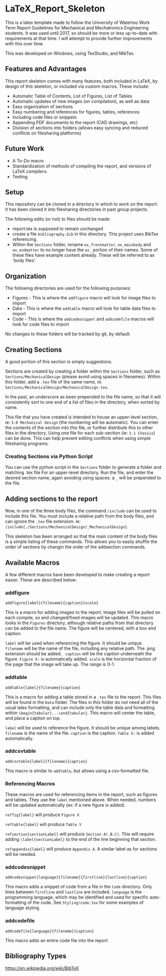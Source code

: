 # LaTeX_Report_Skeleton
This is a latex template made to follow the University of Waterloo Work Term Report Guidelines for Mechanical and Mechatronics Engineering  students. It was used until 2017, so should be more or less up-to-date with requirements at that time. I will attempt to provide further improvements with this over time.

This was developed on Windows, using TexStudio, and MikTex.

## Features and Advantages
This report skeleton comes with many features, both included in LaTeX, by design of this skeleton, or included via custom macros. These include:
 * Automatic Table of Contents, List of Figures, List of Tables
 * Automatic updates of new images (on compilation), as well as data
 * Easy organization of sections
 * Easy numbering and references for figures, tables, references
 * Including code files or snippets
 * Appending PDF documents to the report (CAD drawings, etc)
 * Division of sections into folders (allows easy syncing and reduced conflicts on filesharing platforms)

## Future Work
 * A To-Do macro
 * Standardization of methods of compiling the report, and versions of LaTeX compilers.
 * Testing

## Setup
This repository can be cloned in a directory in which to work on the report. It has been cloned it into filesharing directories in past group projects.

The following edits (or not) to files should be made:
 * report.tex is supposed to remain unchanged
 * create a file ```bibliography.bib``` in this directory. This project uses BibTex referencing.
 * Within the ```Sections``` folder, rename ```ex_frontmatter```, ```ex_mainbody``` and ```ex_endmatter``` to no longer have the ```ex_``` portion of their names. Some of these files have example content already. These will be referred to as 'body files'.
 
## Organization
The following directories are used for the following purposes:
 * Figures - This is where the ```addfigure``` macro will look for image files to import
 * Data - This is where the ```addtable``` macro will look for table data files to import
 * Code - This is where the ```addcodesnippet``` and ```addcodefile``` macros will look for code files to import

No changes to these folders will be tracked by git, by default.



## Creating Sections
A good portion of this section is simply suggestions.

Sections are created by creating a folder within the ```Sections``` folder, such as ```Sections/MechanicalDesign``` (please avoid using spaces in filenames). Within this folder, add a ```.tex``` file of the same name, ie: ```Sections/MechanicalDesign/MechanicalDesign.tex```.

In the past, an underscore as been prepended to the file name, so that it will consistently sort to one end of a list of files in the directory, when sorted by name.

This file that you have created is intended to house an upper-level section, ie: ```3.0 Mechanical Design``` (the numbering will be automatic). You can enter the contents of the section into this file, or further distribute this to other files in the directory. Using one file for each sub-section (ie: ```3.1 Chassis```) can be done. This can help prevent editing conflicts when using simple filesharing programs.

### Creating Sections via Python Script

You can use the python script in the ```Sections``` folder to generate a folder and matching .tex file For an upper-level directory. Run the file, and enter the desired section name, again avoiding using spaces. a ```_``` will be prepended to the file.

## Adding sections to the report
Now, in one of the three body files, the command ```/include``` can be used to include this file. You must include a relative path from the body files, and can ignore the ```.tex``` file extension. ie: ```/include{./Sections/MechanicalDesign/_MechanicalDesign}```.

This skeleton has been arranged so that the main content of the body files is a simple listing of these commands. This allows you to easily shuffle the order of sections by changin the order of the addsection commands.


## Available Macros
A few different macros have been developed to make creating a report easier. These are described below:

### addfigure
```addfigure{label}{filename}{caption}{scale}```

This is a macro for adding images to the report. Image files will be pulled on each compile, so and changed/fixed images will be updated. This macro looks in the ```Figures``` directory, although relative paths from that directory can be added to the file name. The figure will be centered, with a box and caption.

```label``` will be used when referencing the figure. It should be unique. ``` filename``` will be the name of the file, including any relative path. The .png extension should be added. ``` caption``` will be the caption underneath the figure. ```Figure X:``` is automatically added. ```scale``` is the horizontal fraction of the page that the image will take up. The range is 0-1.

### addtable
```addtable{label}{filename}{caption}```

This is a macro for adding a table stored in a ```.tex``` file to the report. This files will be found in the ```Data``` folder. The files in this folder do not need all of the usual latex formatting, and can include only the table data and formatting within ```\begin{tabular}...\end{tabular}```. This macro will center the table, and place a caption on top.

```label``` will be used to reference the figure. It should be unique among labels. ```filename``` is the name of the file. ```caption``` is the caption. ```Table X:``` is added automatically.

### addcsvtable
```addcsvtable{label}{filename}{caption}```

This macro is similar to ```addtable```, but allows using a csv-formatted file.

### Referencing Macros
These macros are used for referencing items in the report, such as figures and tables. They use the ```label``` mentioned above. When needed, numbers will be updated automatically (ex: if a new figure is added).

```reffig{label}``` will produce ```Figure X```

```reftable{label}``` will produce ```Table Y```

```refsection{sectionLabel}``` will produce ```Section A(.B.C)```. This will require adding ```\label{sectionLabel}``` to the end of the line beginning that section.

```refappendix{label}``` will produce ```Appendix A```. A similar label as for sections will be needed.

### addcodesnippet
```addcodesnippet{language}{filename}{firstline}{lastline}{caption}```

This macro adds a snippet of code from a file in the ```Code``` directory. Only lines between ```firstline``` and ```lastline``` are included. ```language``` is the programming language, which may be identified and used for specific auto-formatting of the code. See ```Styling/code.tex``` for some examples of language styling.

### addcodefile
```addcodefile{language}{filename}{caption}```

This macro adds an entire code file into the report.



## Bibliography Types
https://en.wikipedia.org/wiki/BibTeX